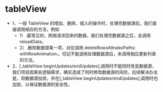 # tableView

- 1、一般 TableView 的增加、删除、插入的操作时，处理完数据源后，我们直接调用相应的方法，例如
  - 1）.最常见的，网络请求回来的数据，我们处理完数据源之后，会调用 reloadData。
  - 2）.删除数据源某一项，对应调用 deleteRowsAtIndexPaths: withRowAnimation:。切记不能调用处理数据源后，未调用相应更新列表的方法。
- 2、[_tableView beginUpdates/endUpdates];调用时不能同时改变数据源，我们项目因某些逻辑需求，确实造成了同时修改数据源的风险，后续解决办法是，将数据源加锁，并在[_tableView beginUpdates/endUpdates];调用时也加锁，以保证数据源的安全性。
